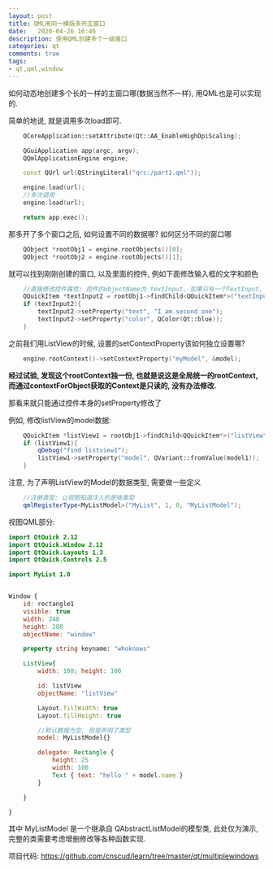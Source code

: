 ```yaml
---
layout: post
title: QML用同一模版多开主窗口
date:   2020-04-26 16:46
description: 使用QML创建多个一级窗口
categories: qt
comments: true
tags:
- qt,qml,window
---
```


如何动态地创建多个长的一样的主窗口哪(数据当然不一样), 用QML也是可以实现的.

简单的地说, 就是调用多次load即可.
```cpp
    QCoreApplication::setAttribute(Qt::AA_EnableHighDpiScaling);

    QGuiApplication app(argc, argv);
    QQmlApplicationEngine engine;

    const QUrl url(QStringLiteral("qrc:/part1.qml"));

    engine.load(url);
    //多次调用
    engine.load(url);

    return app.exec();

```

那多开了多个窗口之后, 如何设置不同的数据哪? 如何区分不同的窗口哪


```cpp
    QObject *rootObj1 = engine.rootObjects()[0];
    QObject *rootObj2 = engine.rootObjects()[1];
``` 
就可以找到刚刚创建的窗口, 以及里面的控件, 例如下面修改输入框的文字和颜色

```cpp
    //直接修改控件属性: 控件的objectName为 textInput, 如果只有一个TextInput, 则省略参数
    QQuickItem *textInput2 = rootObj1->findChild<QQuickItem*>("textInput");
    if (textInput2){
        textInput2->setProperty("text", "I am second one");
        textInput2->setProperty("color", QColor(Qt::blue));
    }

```

之前我们用ListView的时候, 设置的setContextProperty该如何独立设置哪?
```cpp
    engine.rootContext()->setContextProperty("myModel", &model);
```

**经过试验, 发现这个rootContext独一份, 也就是说这是全局统一的rootContext,而通过contextForObject获取的Context是只读的, 没有办法修改.** 

那看来就只能通过控件本身的setProperty修改了

例如, 修改listView的model数据:
```cpp
    QQuickItem *listView1 = rootObj1->findChild<QQuickItem*>("listView");
    if (listView1){
        qDebug("find listview1");
        listView1->setProperty("model", QVariant::fromValue(model1));
    }

```

注意, 为了声明ListView的Model的数据类型, 需要做一些定义

```cpp
    //注册类型: 让视图知道注入的是啥类型
    qmlRegisterType<MyListModel>("MyList", 1, 0, "MyListModel");
```

视图QML部分: 
```qml
import QtQuick 2.12
import QtQuick.Window 2.12
import QtQuick.Layouts 1.3
import QtQuick.Controls 2.5

import MyList 1.0


Window {
    id: rectangle1
    visible: true
    width: 340
    height: 280
    objectName: "window"

    property string keyname: "whoknows"

    ListView{
        width: 100; height: 100

        id: listView
        objectName: "listView"

        Layout.fillWidth: true
        Layout.fillHeight: true

        //默认数据为空, 但是声明了类型
        model: MyListModel{}

        delegate: Rectangle {
            height: 25
            width: 100
            Text { text: "hello " + model.name }
        }

    }

}

```

其中 MyListModel 是一个继承自 QAbstractListModel的模型类, 此处仅为演示, 完整的类需要考虑增删修改等各种函数实现.

项目代码:  <https://github.com/cnscud/learn/tree/master/qt/multiplewindows>